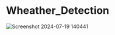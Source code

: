 # Wheather_Detection

![Screenshot 2024-07-19 140441](https://github.com/user-attachments/assets/299e488c-7069-4d23-89bf-58e15c762934)
